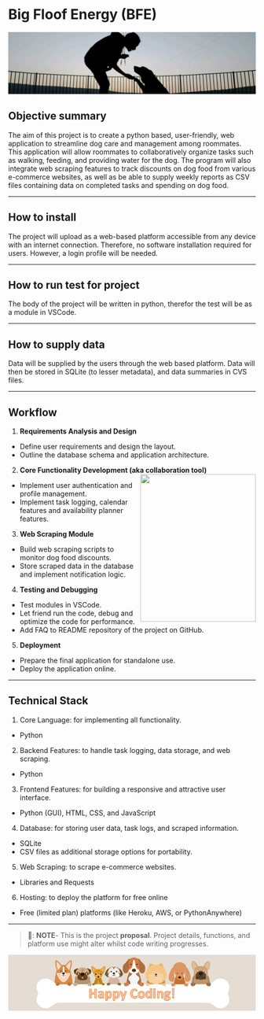 # Big Floof Energy (BFE) 
![Banner Image Placeholder](https://github.com/romizb/Big-Floof-Energy/blob/main/jasmine%20banner.jpg)
## Objective summary

The aim of this project is to create a python based, user-friendly, web application to streamline dog care and management among roommates. This application will allow roommates to collaboratively organize tasks such as walking, feeding, and providing water for the dog. The program will also integrate web scraping features to track discounts on dog food from various e-commerce websites, as well as be able to supply weekly reports as CSV files containing data on completed tasks and spending on dog food. 

---
## How to install

The project will upload as a web-based platform accessible from any device with an internet connection. Therefore, no software installation required for users. However, a login profile will be needed.

---
## How to run test for project

The body of the project will be written in python, therefor the test will be as a module in VSCode.

---
## How to supply data

Data will be supplied by the users through the web based platform. Data will then be stored in SQLite (to lesser metadata), and data summaries in CVS files. 

---
## Workflow
1.	**Requirements Analysis and Design**
-	Define user requirements and design the layout.
-	Outline the database schema and application architecture.
2.	**Core Functionality Development (aka collaboration tool)** <img align="right" width="235" height="300" src="https://github.com/user-attachments/assets/d47b655c-9538-4e50-ba98-53faee59a488">
-	Implement user authentication and profile management.
-	Implement task logging, calendar features and availability planner features.
3.	**Web Scraping Module**
-	Build web scraping scripts to monitor dog food discounts.
-	Store scraped data in the database and implement notification logic.
4.	**Testing and Debugging**
-	Test modules in VSCode.
-	Let friend run the code, debug and optimize the code for performance.
-	Add FAQ to README repository of the project on GitHub.
5.	**Deployment**
-	Prepare the final application for standalone use.
-	Deploy the application online.

---
## Technical Stack
1.	Core Language: for implementing all functionality.
-	Python 
2.	Backend Features: to handle task logging, data storage, and web scraping.
-	Python 
3.	Frontend Features: for building a responsive and attractive user interface.
-	Python (GUI), HTML, CSS, and JavaScript 
4.	Database: for storing user data, task logs, and scraped information.
-	SQLite 
-	CSV files as additional storage options for portability.
5.	Web Scraping: to scrape e-commerce websites.
-	Libraries and Requests 
6.	Hosting: to deploy the platform for free online
-	Free (limited plan) platforms (like Heroku, AWS, or PythonAnywhere)


---
> 📝: **NOTE**- This is the project **proposal**. Project details, functions, and platform use might alter whilst code writing progresses.


![Footer Placeholder](https://github.com/romizb/Big-Floof-Energy/blob/main/happy%20coding%20banner.png)








